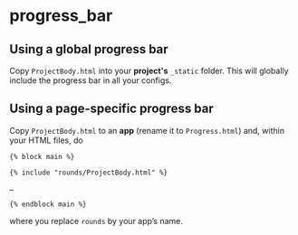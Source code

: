 # progress\_bar

## Using a global progress bar

Copy `ProjectBody.html` into your **project's** `_static` folder. This will globally include the progress bar in all your configs.

## Using a page-specific progress bar

Copy `ProjectBody.html` to an **app** (rename it to `Progress.html`) and, within your HTML files, do

```jinja
{% block main %}

{% include "rounds/ProjectBody.html" %}

…

{% endblock main %}
```

where you replace `rounds` by your app’s name.
